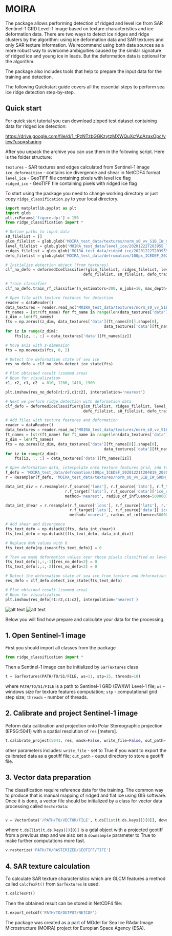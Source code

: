 # MOIRA

The package allows performing detection of ridged and level ice from SAR Sentinel-1 GRD Level-1 image based on texture characteristics and ice deformation data.
There are two ways to detect ice ridges and ridge clusters by the algorithm: using ice deformation data and SAR textures and only SAR texture information. We recommend using both data sources as a more robust way to overcome ambiguities caused by the similar signature of ridged ice and young ice in leads. But the deformation data is optional for the algorithm.

The package also includes tools that help to prepare the input data for the training and detection. 

The following Quickstart guide covers all the essential steps to perform sea ice ridge detection step-by-step.

## Quick start

For quick start tutorial you can download zipped test dataset containing data for ridged ice detection:

https://drive.google.com/file/d/1_tPzNTzbGGKzytzMXWQuXcfAoAzaxOpc/view?usp=sharing

After you unpack the archive you can use them in the following script. Here is the folder structure:

```textures``` - SAR textures and edges calculated from Sentinel-1 image<br/>
```ice_deformaition``` - contains ice divergence and shear in NetCDF4 format<br/>
```level_ice``` - GeoTIFF file containing pixels with level ice flag<br/>
```ridged_ice``` - GeoTIFF file containing pixels with ridged ice flag<br/>

To start using the package you need to change working directory or just copy ```ridge_classification.py``` to your local directory.

```python
import matplotlib.pyplot as plt
import glob
plt.rcParams['figure.dpi'] = 150
from ridge_classification import *

# Define paths to input data
s0_filelist = []
glcm_filelist = glob.glob('MOIRA_test_data/textures/norm_s0_vv_S1B_IW_GRDH_1SDV_20201222T203955_20201222T204024_024820_02F3F4_625F_*.nc')
level_filelist = glob.glob('MOIRA_test_data/level_ice/20201222T203955_level_*.tiff')
ridges_filelist = glob.glob('MOIRA_test_data/ridged_ice/20201222T203955_ridges_*.tiff')
defo_filelist = glob.glob('MOIRA_test_data/defromation/100px_ICEDEF_20201221t204819_20201222t203955*.nc')

# Initialize detection object (from textures)
clf_no_defo = deformedIceClassifier(glcm_filelist, ridges_filelist, level_filelist,
                                  defo_filelist, s0_filelist, defo_training=False)

# Train classifier
clf_no_defo.train_rf_classifier(n_estimators=200, n_jobs=10, max_depth=100, max_samples=0.2)

# Open file with texture features for detection
reader = dataReader()
data_textures = reader.read_nc('MOIRA_test_data/textures/norm_s0_vv_S1B_IW_GRDH_1SDV_20201222T203955_20201222T204024_024820_02F3F4_625F_*.nc')
ft_names = [str(ft_name) for ft_name in range(len(data_textures['data'].keys()))]
z_dim = len(ft_names)
fts = np.zeros((z_dim, data_textures['data'][ft_names[0]].shape[0],
                                           data_textures['data'][ft_names[0]].shape[1]), dtype=np.float)
for iz in range(z_dim):
    fts[iz, :, :] = data_textures['data'][ft_names[iz]]

# Move axis with z-dimension 
fts = np.moveaxis(fts, 0, 2)

# Detect the deformation state of sea ice
res_no_defo = clf_no_defo.detect_ice_state(fts)

# Plot obtained result (zoomed area)
# Bbox for visualization
r1, r2, c1, c2  = 810, 1200, 1410, 1900

plt.imshow(res_no_defo[r1:r2,c1:c2], interpolation='nearest')

# Next we perform ridge detection with deformation data
clf_defo = deformedIceClassifier(glcm_filelist, ridges_filelist, level_filelist,
                                  defo_filelist, s0_filelist, defo_training=True)

# Add files with texture features and deformation
reader = dataReader()
data_textures = reader.read_nc('MOIRA_test_data/textures/norm_s0_vv_S1B_IW_GRDH_1SDV_20201222T203955_20201222T204024_024820_02F3F4_625F_*.nc')
ft_names = [str(ft_name) for ft_name in range(len(data_textures['data'].keys()))]
z_dim = len(ft_names)
fts = np.zeros((z_dim, data_textures['data'][ft_names[0]].shape[0],
                                           data_textures['data'][ft_names[0]].shape[1]), dtype=np.float)
for iz in range(z_dim):
    fts[iz, :, :] = data_textures['data'][ft_names[iz]]

# Open deformation data, interpolate onto texture features grid, add to the feature matrix
f_defo = 'MOIRA_test_data/defromation/100px_ICEDEF_20201221t204819_20201222t203955.nc'
r = Resampler(f_defo, 'MOIRA_test_data/textures/norm_s0_vv_S1B_IW_GRDH_1SDV_20201222T203955_20201222T204024_024820_02F3F4_625F_out.nc')

data_int_div = r.resample(r.f_source['lons'], r.f_source['lats'], r.f_target['lons'],
                          r.f_target['lats'], r.f_source['data']['ice_divergence'],
                          method='nearest', radius_of_influence=500000)

data_int_shear = r.resample(r.f_source['lons'], r.f_source['lats'], r.f_target['lons'], 
                            r.f_target['lats'], r.f_source['data']['ice_shear'],
                            method='nearest', radius_of_influence=50000)

# Add shear and divergence
fts_text_defo = np.dstack((fts, data_int_shear))
fts_text_defo = np.dstack((fts_text_defo, data_int_div))

# Replace NaN values with 0
fts_text_defo[np.isnan(fts_text_defo)] = 0

# Then we mask deformation values over those pixels classified as level (to harmonize deformation and texture data)
fts_text_defo[:,:,-1][res_no_defo<2] = 0
fts_text_defo[:,:,-2][res_no_defo<2] = 0

# Detect the deformation state of sea ice from texture and deformation features
res_defo = clf_defo.detect_ice_state(fts_text_defo)

# Plot obtained result (zoomed area)
# Bbox for visualization
plt.imshow(res_defo[r1:r2,c1:c2], interpolation='nearest')
```

![alt text](test/clf_no_defo.png)
![alt text](test/clf_defo.png)

Below you will find how prepare and calculate your data for the processing.

## 1. Open Sentinel-1 image

First you should import all classes from the package

```python
from ridge_classification import *
```

Then a Sentinel-1 image can be initialized by `SarTextures` class

```python
t = SarTextures(PATH/TO/S1/FILE, ws=11, stp=15, threads=10)
```

where `PATH/TO/S1/FILE` is a path to Sentinel-1 GRD (EW/IW) Level-1 file; `ws` - windows size for texture features computation; `stp` - computational grid step size; `threads` - number of threads.

## 2. Calibrate and project Sentinel-1 image

Peform data calibration and projection onto Polar Stereographic projection (EPSG:5041) with a spatial resolution of `res` [meters].

```python
t.calibrate_project(5041, res, mask=False, write_file=False, out_path='/OUTPUT/DIRECTORY')	
```

other parameters includes: `write_file` - set to True if you want to export the calibrated data as a geotiff file; `out_path` - ouput directory to store a geotiff file. 

## 3. Vector data preparation

The classification require reference data for the training. The common way to produce that is manual mapping of ridged and flat ice using GIS software. Once it is done, a vector file should be initialized by a class for vector data processing called `VectorData`:

```python

v = VectorData('/PATH/TO/VECTOR/FILE', t.ds[list(t.ds.keys())[0]], downsample=True)
```

where `t.ds[list(t.ds.keys())[0]]` is a gdal object with a projected geotiff from a previous step and we also set a `downsample` parameter to True to make further computations more fast. 


```python
v.rasterize('PATH/TO/RASTERIZED/GEOTIFF/TIFE')

```

## 4. SAR texture calculation

To calculate SAR texture characteristics which are GLCM features a method called `calcTexFt()` from `SarTextures` is used:

```python
t.calcTexFt()
```

Then the obtained result can be stored in NetCDF4 file:

```python
t.export_netcdf('PATH/TO/OUTPUT/NETCDF')
```

The package was created as a part of MOdel for Sea Ice RAdar Image Microstructure (MOIRA)
project for Europian Space Agency (ESA).
